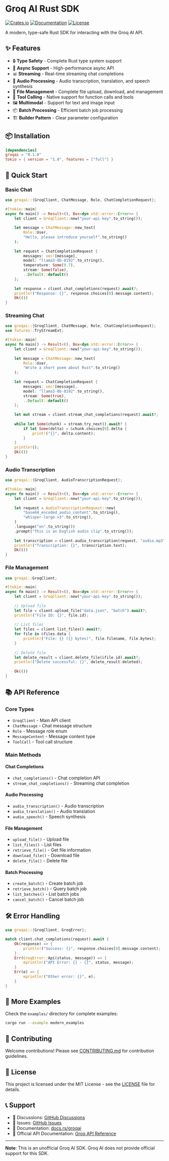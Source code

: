 # Groq AI Rust SDK

[![Crates.io](https://img.shields.io/crates/v/groqai)](https://crates.io/crates/groqai)
[![Documentation](https://docs.rs/groqai/badge.svg)](https://docs.rs/groqai)
[![License](https://img.shields.io/badge/license-MIT-blue.svg)](LICENSE)

A modern, type-safe Rust SDK for interacting with the Groq AI API.

## ✨ Features

- 🔒 **Type Safety** - Complete Rust type system support
- 🚀 **Async Support** - High-performance async API
- 📊 **Streaming** - Real-time streaming chat completions
- 🎵 **Audio Processing** - Audio transcription, translation, and speech synthesis
- 📁 **File Management** - Complete file upload, download, and management
- 🔧 **Tool Calling** - Native support for function calls and tools
- 🖼️ **Multimodal** - Support for text and image input
- 📦 **Batch Processing** - Efficient batch job processing
- 🏗️ **Builder Pattern** - Clear parameter configuration

## 📦 Installation

```toml
[dependencies]
groqai = "0.1.0"
tokio = { version = "1.0", features = ["full"] }
```

## 🚀 Quick Start

### Basic Chat

```rust
use groqai::{GroqClient, ChatMessage, Role, ChatCompletionRequest};

#[tokio::main]
async fn main() -> Result<(), Box<dyn std::error::Error>> {
    let client = GroqClient::new("your-api-key".to_string());
    
    let message = ChatMessage::new_text(
        Role::User,
        "Hello, please introduce yourself".to_string()
    );
    
    let request = ChatCompletionRequest {
        messages: vec![message],
        model: "llama3-8b-8192".to_string(),
        temperature: Some(0.7),
        stream: Some(false),
        ..Default::default()
    };
    
    let response = client.chat_completions(request).await?;
    println!("Response: {}", response.choices[0].message.content);
    Ok(())
}
```

### Streaming Chat

```rust
use groqai::{GroqClient, ChatMessage, Role, ChatCompletionRequest};
use futures::TryStreamExt;

#[tokio::main]
async fn main() -> Result<(), Box<dyn std::error::Error>> {
    let client = GroqClient::new("your-api-key".to_string());
    
    let message = ChatMessage::new_text(
        Role::User,
        "Write a short poem about Rust".to_string()
    );
    
    let request = ChatCompletionRequest {
        messages: vec![message],
        model: "llama3-8b-8192".to_string(),
        stream: Some(true),
        ..Default::default()
    };
    
    let mut stream = client.stream_chat_completions(request).await?;
    
    while let Some(chunk) = stream.try_next().await? {
        if let Some(delta) = &chunk.choices[0].delta {
            print!("{}", delta.content);
        }
    }
    println!();
    Ok(())
}
```

### Audio Transcription

```rust
use groqai::{GroqClient, AudioTranscriptionRequest};

#[tokio::main]
async fn main() -> Result<(), Box<dyn std::error::Error>> {
    let client = GroqClient::new("your-api-key".to_string());
    
    let request = AudioTranscriptionRequest::new(
        "base64_encoded_audio_content".to_string(),
        "whisper-large-v3".to_string(),
    )
    .language("en".to_string())
    .prompt("This is an English audio clip".to_string());
    
    let transcription = client.audio_transcription(request, "audio.mp3").await?;
    println!("Transcription: {}", transcription.text);
    Ok(())
}
```

### File Management

```rust
use groqai::GroqClient;

#[tokio::main]
async fn main() -> Result<(), Box<dyn std::error::Error>> {
    let client = GroqClient::new("your-api-key".to_string());
    
    // Upload file
    let file = client.upload_file("data.json", "batch").await?;
    println!("File ID: {}", file.id);
    
    // List files
    let files = client.list_files().await?;
    for file in &files.data {
        println!("File: {} ({} bytes)", file.filename, file.bytes);
    }
    
    // Delete file
    let delete_result = client.delete_file(&file.id).await?;
    println!("Delete successful: {}", delete_result.deleted);
    
    Ok(())
}
```

## 📚 API Reference

### Core Types

- `GroqClient` - Main API client
- `ChatMessage` - Chat message structure
- `Role` - Message role enum
- `MessageContent` - Message content type
- `ToolCall` - Tool call structure

### Main Methods

#### Chat Completions
- `chat_completions()` - Chat completion API
- `stream_chat_completions()` - Streaming chat completion

#### Audio Processing
- `audio_transcription()` - Audio transcription
- `audio_translation()` - Audio translation
- `audio_speech()` - Speech synthesis

#### File Management
- `upload_file()` - Upload file
- `list_files()` - List files
- `retrieve_file()` - Get file information
- `download_file()` - Download file
- `delete_file()` - Delete file

#### Batch Processing
- `create_batch()` - Create batch job
- `retrieve_batch()` - Query batch job
- `list_batches()` - List batch jobs
- `cancel_batch()` - Cancel batch job

## 🛠️ Error Handling

```rust
use groqai::{GroqClient, GroqError};

match client.chat_completions(request).await {
    Ok(response) => {
        println!("Success: {}", response.choices[0].message.content);
    }
    Err(GroqError::Api(status, message)) => {
        eprintln!("API Error: {} - {}", status, message);
    }
    Err(e) => {
        eprintln!("Other error: {}", e);
    }
}
```

## 📖 More Examples

Check the `examples/` directory for complete examples:

```bash
cargo run --example modern_examples
```

## 🤝 Contributing

Welcome contributions! Please see [CONTRIBUTING.md](CONTRIBUTING.md) for contribution guidelines.

## 📄 License

This project is licensed under the MIT License - see the [LICENSE](LICENSE) file for details.

## 📞 Support

- 💬 Discussions: [GitHub Discussions](https://github.com/hiddenpath/groqai-rust-sdk/discussions)
- 🐛 Issues: [GitHub Issues](https://github.com/hiddenpath/groqai-rust-sdk/issues)
- 📖 Documentation: [docs.rs/groqai](https://docs.rs/groqai)
- 🔗 Official API Documentation: [Groq API Reference](https://console.groq.com/docs/api-reference)

---

**Note**: This is an unofficial Groq AI SDK. Groq AI does not provide official support for this SDK.
